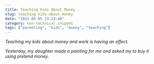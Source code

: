 ```yaml
---
title: Teaching Kids About Money
slug: teaching-kids-about-money
date: "2021-03-05 23:23:46"
category: non-technical.snippet
tags: ["parenting", "kids", "money", "teaching"]
---
```


_Teaching my kids about money and work is having an effect._

_Yesterday, my daughter made a painting for me and asked my to buy it using
pretend money._
